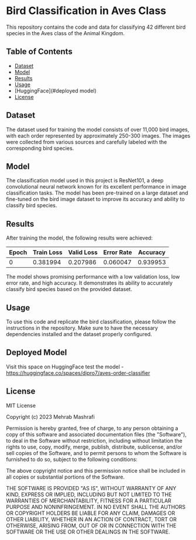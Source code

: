 # Bird Classification in Aves Class

This repository contains the code and data for classifying 42 different bird species in the Aves class of the Animal Kingdom.

## Table of Contents
- [Dataset](#dataset)
- [Model](#model)
- [Results](#results)
- [Usage](#usage)
- [HuggingFace](#deployed model)
- [License](#license)

## Dataset
The dataset used for training the model consists of over 11,000 bird images, with each order represented by approximately 250-300 images. The images were collected from various sources and carefully labeled with the corresponding bird species.

## Model
The classification model used in this project is ResNet101, a deep convolutional neural network known for its excellent performance in image classification tasks. The model has been pre-trained on a large dataset and fine-tuned on the bird image dataset to improve its accuracy and ability to classify bird species.

## Results
After training the model, the following results were achieved:

Epoch | Train Loss | Valid Loss | Error Rate | Accuracy |
------|------------|------------|------------|----------|
0     | 0.381994   | 0.207986   | 0.060047   | 0.939953 |

The model shows promising performance with a low validation loss, low error rate, and high accuracy. It demonstrates its ability to accurately classify bird species based on the provided dataset.

## Usage
To use this code and replicate the bird classification, please follow the instructions in the repository. Make sure to have the necessary dependencies installed and the dataset properly configured.

## Deployed Model
Visit this space on HuggingFace test the model - https://huggingface.co/spaces/dipro7/aves-order-classifier

## License
MIT License

Copyright (c) 2023 Mehrab Mashrafi

Permission is hereby granted, free of charge, to any person obtaining a copy
of this software and associated documentation files (the "Software"), to deal
in the Software without restriction, including without limitation the rights
to use, copy, modify, merge, publish, distribute, sublicense, and/or sell
copies of the Software, and to permit persons to whom the Software is
furnished to do so, subject to the following conditions:

The above copyright notice and this permission notice shall be included in all
copies or substantial portions of the Software.

THE SOFTWARE IS PROVIDED "AS IS", WITHOUT WARRANTY OF ANY KIND, EXPRESS OR
IMPLIED, INCLUDING BUT NOT LIMITED TO THE WARRANTIES OF MERCHANTABILITY,
FITNESS FOR A PARTICULAR PURPOSE AND NONINFRINGEMENT. IN NO EVENT SHALL THE
AUTHORS OR COPYRIGHT HOLDERS BE LIABLE FOR ANY CLAIM, DAMAGES OR OTHER
LIABILITY, WHETHER IN AN ACTION OF CONTRACT, TORT OR OTHERWISE, ARISING FROM,
OUT OF OR IN CONNECTION WITH THE SOFTWARE OR THE USE OR OTHER DEALINGS IN THE
SOFTWARE.
